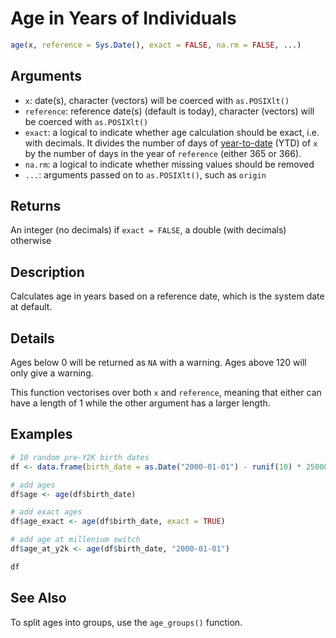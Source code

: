 # Age in Years of Individuals

```r
age(x, reference = Sys.Date(), exact = FALSE, na.rm = FALSE, ...)
```

## Arguments

- `x`: date(s), character (vectors) will be coerced with `as.POSIXlt()`
- `reference`: reference date(s) (default is today), character (vectors) will be coerced with `as.POSIXlt()`
- `exact`: a logical to indicate whether age calculation should be exact, i.e. with decimals. It divides the number of days of [year-to-date](https://en.wikipedia.org/wiki/Year-to-date) (YTD) of `x` by the number of days in the year of `reference` (either 365 or 366).
- `na.rm`: a logical to indicate whether missing values should be removed
- `...`: arguments passed on to `as.POSIXlt()`, such as `origin`

## Returns

An integer (no decimals) if `exact = FALSE`, a double (with decimals) otherwise

## Description

Calculates age in years based on a reference date, which is the system date at default.

## Details

Ages below 0 will be returned as `NA` with a warning. Ages above 120 will only give a warning.

This function vectorises over both `x` and `reference`, meaning that either can have a length of 1 while the other argument has a larger length.

## Examples

```r
# 10 random pre-Y2K birth dates
df <- data.frame(birth_date = as.Date("2000-01-01") - runif(10) * 25000)

# add ages
df$age <- age(df$birth_date)

# add exact ages
df$age_exact <- age(df$birth_date, exact = TRUE)

# add age at millenium switch
df$age_at_y2k <- age(df$birth_date, "2000-01-01")

df
```

## See Also

To split ages into groups, use the `age_groups()` function.



